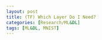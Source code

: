 ```yaml
---
layout: post
title: (TF) Which Layer Do I Need?
categories: [Research/ML&DL]
tags: [ML&DL, MNIST]
---
```


